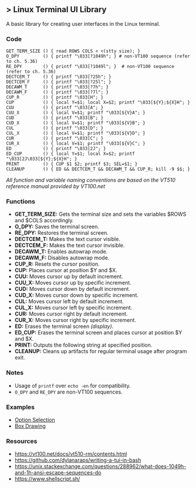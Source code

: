 ## > Linux Terminal UI Library
A basic library for creating user interfaces in the Linux terminal.

### Code
```
GET_TERM_SIZE () { read ROWS COLS < <(stty size); }
O_DPY         () { printf "\033[?1049h"; } # non-VT100 sequence (refer to ch. 5.36)
RE_DPY        () { printf "\033[?1049l"; }  # non-VT100 sequence (refer to ch. 5.36)
DECTCEM_T     () { printf "\033[?25h"; }
DECTCEM_F     () { printf "\033[?25l"; }
DECAWM_T      () { printf "\033[?7h"; }
DECAWM_F      () { printf "\033[?7l"; }
CUP_R         () { printf "\033[H"; }
CUP           () { local Y=$1; local X=$2; printf "\033[${Y};${X}H"; }
CUU           () { printf "\033[A"; }
CUU_X         () { local V=$1; printf "\033[${V}A"; }
CUD           () { printf "\033[B"; }
CUD_X         () { local V=$1; printf "\033[${V}B"; }
CUL           () { printf "\033[D"; }
CUL_X         () { local V=$1; printf "\033[${V}D"; }
CUR           () { printf "\033[C"; }
CUR_X         () { local V=$1; printf "\033[${V}C"; }
ED            () { printf "\033[2J"; }
ED_CUP        () { local Y=$1; local X=$2; printf "\033[2J\033[${Y};${X}H"; }
PRINT         () { CUP $1 $2; printf $3; SEL=$1; }
CLEANUP       () { ED && DECTCEM_T && DECAWM_T && CUP_R; kill -9 $$; }
```
*All function and variable naming conventions are based on the VT510 reference manual provided by VT100.net*

### Functions
- **GET_TERM_SIZE:** Gets the terminal size and sets the variables $ROWS and $COLS accordingly.
- **O_DPY:** Saves the terminal screen.
- **RE_DPY:** Restores the terminal screen.
- **DECTCEM_T:** Makes the text cursor visible.
- **DECTCEM_F:** Makes the text cursor invisible.
- **DECAWM_T:** Enables autowrap mode.
- **DECAWM_F:** Disables autowrap mode.
- **CUP_R:** Resets the cursor position.
- **CUP:** Places cursor at position $Y and $X.
- **CUU:** Moves cursor up by default increment.
- **CUU_X:** Moves cursor up by specific increment.
- **CUD:** Moves cursor down by default increment.
- **CUD_X:** Moves cursor down by specific increment.
- **CUL:** Moves cursor left by default increment.
- **CUL_X:** Moves cursor left by specific increment.
- **CUR:** Moves cursor right by default increment.
- **CUR_X:** Moves cursor right by specific increment.
- **ED:** Erases the terminal screen *(display)*.
- **ED_CUP:** Erases the terminal screen and places cursor at position $Y and $X.
- **PRINT:** Outputs the following string at specified position.
- **CLEANUP:** Cleans up artifacts for regular terminal usage after program exit.

### Notes
* Usage of `printf` over `echo -en` for compatibility.
* `O_DPY` and `RE_DPY` are non-VT100 sequences.

### Examples
- [Option Selection](https://raw.githubusercontent.com/tobynetizen/linux-tui-library/refs/heads/master/option-selection.sh)
- [Box Drawing](https://raw.githubusercontent.com/tobynetizen/linux-tui-library/refs/heads/master/box-drawing.sh)

### Resources
- https://vt100.net/docs/vt510-rm/contents.html
- https://github.com/dylanaraps/writing-a-tui-in-bash
- https://unix.stackexchange.com/questions/288962/what-does-1049h-and-1h-ansi-escape-sequences-do
- https://www.shellscript.sh/
